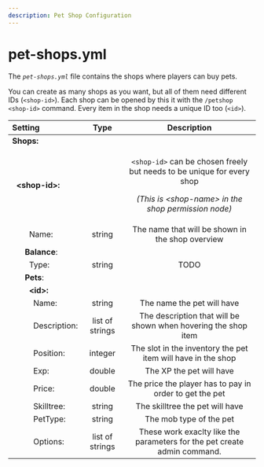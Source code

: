 ```yaml
---
description: Pet Shop Configuration
---
```


# pet-shops.yml

The _`pet-shops.yml`_ file contains the shops where players can buy pets.

You can create as many shops as you want, but all of them need different IDs \(`<shop-id>`\). Each shop can be opened by this it with the `/petshop <shop-id>` command. Every item in the shop needs a unique ID too \(`<id>`\).

<table>
  <thead>
    <tr>
      <th style="text-align:left">Setting</th>
      <th style="text-align:center">Type</th>
      <th style="text-align:center">Description</th>
    </tr>
  </thead>
  <tbody>
    <tr>
      <td style="text-align:left"><b>Shops:</b>
      </td>
      <td style="text-align:center"></td>
      <td style="text-align:center"></td>
    </tr>
    <tr>
      <td style="text-align:left">&#xA0;&#xA0;<b>&lt;shop-id&gt;:</b>
      </td>
      <td style="text-align:center"></td>
      <td style="text-align:center">
        <p><code>&lt;shop-id&gt;</code> can be chosen freely but needs to be unique
          for every shop</p>
        <p><em>(This is &lt;shop-name&gt; in the shop permission node)</em>
        </p>
      </td>
    </tr>
    <tr>
      <td style="text-align:left">&#xA0;&#xA0;&#xA0;&#xA0;&#xA0;&#xA0;&#xA0;&#xA0;Name:</td>
      <td style="text-align:center">string</td>
      <td style="text-align:center">The name that will be shown in the shop overview</td>
    </tr>
    <tr>
      <td style="text-align:left">&#xA0;&#xA0;&#xA0;&#xA0;&#xA0;&#xA0;<b>Balance</b>:</td>
      <td style="text-align:center"></td>
      <td style="text-align:center"></td>
    </tr>
    <tr>
      <td style="text-align:left">&#xA0;&#xA0;&#xA0;&#xA0;&#xA0;&#xA0;&#xA0;&#xA0;Type:</td>
      <td style="text-align:center">string</td>
      <td style="text-align:center">TODO</td>
    </tr>
    <tr>
      <td style="text-align:left">&#xA0;&#xA0;&#xA0;&#xA0;&#xA0;&#xA0;<b>Pets</b>:</td>
      <td style="text-align:center"></td>
      <td style="text-align:center"></td>
    </tr>
    <tr>
      <td style="text-align:left">&#xA0;&#xA0;&#xA0;&#xA0;&#xA0;&#xA0;&#xA0;&#xA0;<b>&lt;id&gt;:</b>
      </td>
      <td style="text-align:center"></td>
      <td style="text-align:center"></td>
    </tr>
    <tr>
      <td style="text-align:left">&#xA0;&#xA0;&#xA0;&#xA0;&#xA0;&#xA0;&#xA0;&#xA0;&#xA0;&#xA0;Name:</td>
      <td
      style="text-align:center">string</td>
        <td style="text-align:center">The name the pet will have</td>
    </tr>
    <tr>
      <td style="text-align:left">&#xA0;&#xA0;&#xA0;&#xA0;&#xA0;&#xA0;&#xA0;&#xA0;&#xA0;&#xA0;Description:</td>
      <td
      style="text-align:center">list of strings</td>
        <td style="text-align:center">The description that will be shown when hovering the shop item</td>
    </tr>
    <tr>
      <td style="text-align:left">&#xA0;&#xA0;&#xA0;&#xA0;&#xA0;&#xA0;&#xA0;&#xA0;&#xA0;&#xA0;Position:</td>
      <td
      style="text-align:center">integer</td>
        <td style="text-align:center">The slot in the inventory the pet item will have in the shop</td>
    </tr>
    <tr>
      <td style="text-align:left">&#xA0;&#xA0;&#xA0;&#xA0;&#xA0;&#xA0;&#xA0;&#xA0;&#xA0;&#xA0;Exp:</td>
      <td
      style="text-align:center">double</td>
        <td style="text-align:center">The XP the pet will have</td>
    </tr>
    <tr>
      <td style="text-align:left">&#xA0;&#xA0;&#xA0;&#xA0;&#xA0;&#xA0;&#xA0;&#xA0;&#xA0;&#xA0;Price:</td>
      <td
      style="text-align:center">double</td>
        <td style="text-align:center">The price the player has to pay in order to get the pet</td>
    </tr>
    <tr>
      <td style="text-align:left">&#xA0;&#xA0;&#xA0;&#xA0;&#xA0;&#xA0;&#xA0;&#xA0;&#xA0;&#xA0;Skilltree:</td>
      <td
      style="text-align:center">string</td>
        <td style="text-align:center">The skilltree the pet will have</td>
    </tr>
    <tr>
      <td style="text-align:left">&#xA0;&#xA0;&#xA0;&#xA0;&#xA0;&#xA0;&#xA0;&#xA0;&#xA0;&#xA0;PetType:</td>
      <td
      style="text-align:center">string</td>
        <td style="text-align:center">The mob type of the pet</td>
    </tr>
    <tr>
      <td style="text-align:left">&#xA0;&#xA0;&#xA0;&#xA0;&#xA0;&#xA0;&#xA0;&#xA0;&#xA0;&#xA0;Options:</td>
      <td
      style="text-align:center">list of strings</td>
        <td style="text-align:center">These work exaclty like the parameters for the pet create admin command.</td>
    </tr>
  </tbody>
</table>